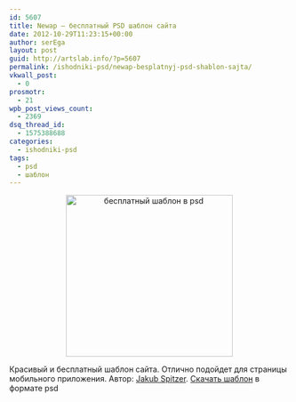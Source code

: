 ```yaml
---
id: 5607
title: Newap – бесплатный PSD шаблон сайта
date: 2012-10-29T11:23:15+00:00
author: serEga
layout: post
guid: http://artslab.info/?p=5607
permalink: /ishodniki-psd/newap-besplatnyj-psd-shablon-sajta/
vkwall_post:
  - 0
prosmotr:
  - 21
wpb_post_views_count:
  - 2369
dsq_thread_id:
  - 1575388688
categories:
  - ishodniki-psd
tags:
  - psd
  - шаблон
---
```

<center>
  <a href="{{site.img_cdn}}/shablon_saita_dlya_prilozheniya.png"><img src="{{site.img_cdn}}/shablon_saita_dlya_prilozheniya-300x291.png" alt="бесплатный шаблон в psd" title="shablon_saita_dlya_prilozheniya" width="300" height="291" class="aligncenter size-medium wp-image-5608" srcset="{{site.img_cdn}}/shablon_saita_dlya_prilozheniya-300x291.png 300w, {{site.img_cdn}}/shablon_saita_dlya_prilozheniya-1024x994.png 1024w, {{site.img_cdn}}/shablon_saita_dlya_prilozheniya.png 1380w" sizes="(max-width: 300px) 100vw, 300px" /></a>
</center>

Красивый и бесплатный шаблон сайта. Отлично подойдет для страницы мобильного приложения. Автор: [Jakub Spitzer](http://jakubspitzer.tumblr.com/). [Скачать шаблон](http://www.mypixels.me/download.php?id=6) в формате psd